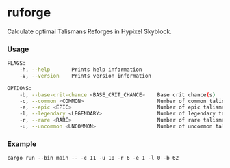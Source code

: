 # ruforge

Calculate optimal Talismans Reforges in Hypixel Skyblock.

### Usage

```sh
FLAGS:
    -h, --help       Prints help information
    -V, --version    Prints version information

OPTIONS:
    -b, --base-crit-chance <BASE_CRIT_CHANCE>    Base crit chance(s)
    -c, --common <COMMON>                        Number of common talisman(s)
    -e, --epic <EPIC>                            Number of epic talisman(s)
    -l, --legendary <LEGENDARY>                  Number of legendary talisman(s)
    -r, --rare <RARE>                            Number of rare talisman(s)
    -u, --uncommon <UNCOMMON>                    Number of uncommon talisman(s)
```

### Example

`cargo run --bin main -- -c 11 -u 10 -r 6 -e 1 -l 0 -b 62`
